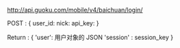 http://api.guoku.com/mobile/v4/baichuan/login/

POST : {
    user_id:
    nick:
    api_key:
}

Return :
{
    'user':  用户对象的 JSON
    'session' : session_key
}